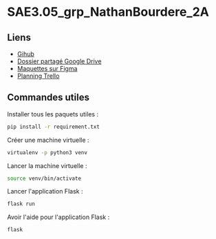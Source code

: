 # SAE3.05_grp_NathanBourdere_2A

## Liens
- [Gihub](https://github.com/NathanBourdere/SAE3.05_grp_NathanBourdere_2A)
- [Dossier partagé Google Drive](https://drive.google.com/drive/folders/1n3ntdANdTEU4EXUBkdOFUPeqhCDqvSGY?usp=sharing)
- [Maquettes sur Figma](https://www.figma.com/file/6Ac3W80ETHOQVFtlyHYx3N/Vacataire?node-id=0%3A1)
- [Planning Trello](https://trello.com/invite/saes305/ATTI4c2f89044ce7c7d1f58ca0dca85d3adaB77ECDE7)

## Commandes utiles
Installer tous les paquets utiles :
```sh
pip install -r requirement.txt
```
Créer une machine virtuelle :
```sh
virtualenv -p python3 venv
```
Lancer la machine virtuelle :
```sh
source venv/bin/activate
```
Lancer l'application Flask :
```sh
flask run
```
Avoir l'aide pour l'application Flask :
```sh
flask
